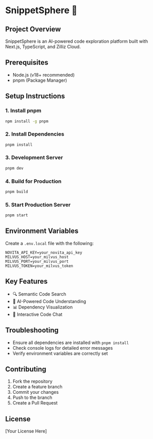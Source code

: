 # SnippetSphere 🚀

## Project Overview
SnippetSphere is an AI-powered code exploration platform built with Next.js, TypeScript, and Zilliz Cloud.

## Prerequisites
- Node.js (v18+ recommended)
- pnpm (Package Manager)

## Setup Instructions

### 1. Install pnpm
```bash
npm install -g pnpm
```

### 2. Install Dependencies
```bash
pnpm install
```

### 3. Development Server
```bash
pnpm dev
```

### 4. Build for Production
```bash
pnpm build
```

### 5. Start Production Server
```bash
pnpm start
```

## Environment Variables
Create a `.env.local` file with the following:
```
NOVITA_API_KEY=your_novita_api_key
MILVUS_HOST=your_milvus_host
MILVUS_PORT=your_milvus_port
MILVUS_TOKEN=your_milvus_token
```

## Key Features
- 🔍 Semantic Code Search
- 🤖 AI-Powered Code Understanding
- 📊 Dependency Visualization
- 💬 Interactive Code Chat

## Troubleshooting
- Ensure all dependencies are installed with `pnpm install`
- Check console logs for detailed error messages
- Verify environment variables are correctly set

## Contributing
1. Fork the repository
2. Create a feature branch
3. Commit your changes
4. Push to the branch
5. Create a Pull Request

## License
[Your License Here] 
